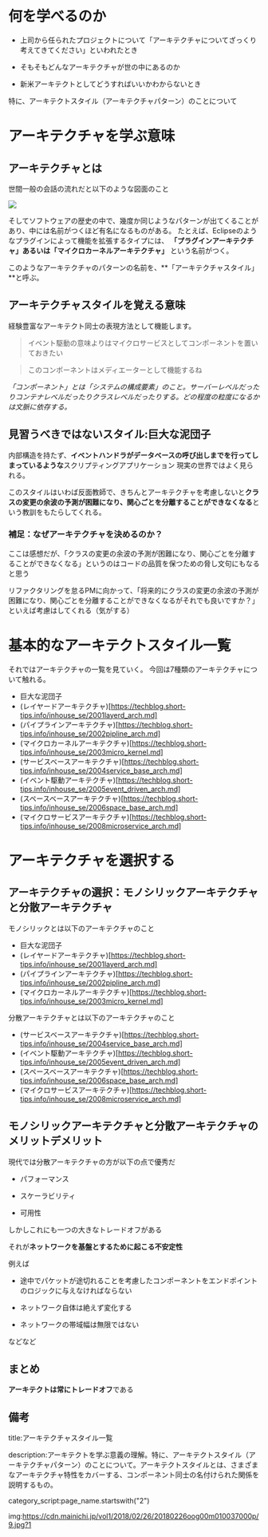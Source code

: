 

# 何を学べるのか

- 上司から任られたプロジェクトについて「アーキテクチャについてざっくり考えてきてください」といわれたとき

- そもそもどんなアーキテクチャが世の中にあるのか

- 新米アーキテクトとしてどうすればいいかわからないとき

特に、アーキテクトスタイル（アーキテクチャパターン）のことについて



# アーキテクチャを学ぶ意味

## アーキテクチャとは

世間一般の会話の流れだと以下のような図面のこと

<img src="https://image.itmedia.co.jp/edn/articles/1812/03/tt181130_MCUSTM2_001.jpg">

そしてソフトウェアの歴史の中で、幾度か同じようなパターンが出てくることがあり、中には名前がつくほど有名になるものがある。
たとえば、Eclipseのようなプラグインによって機能を拡張するタイプには、 **「プラグインアーキテクチャ」あるいは「マイクロカーネルアーキテクチャ」** という名前がつく。

このようなアーキテクチャのパターンの名前を、**「アーキテクチャスタイル」**と呼ぶ。


## アーキテクチャスタイルを覚える意味

経験豊富なアーキテクト同士の表現方法として機能します。

> イベント駆動の意味よりはマイクロサービスとしてコンポーネントを置いておきたい

> このコンポーネントはメディエーターとして機能するね

*「コンポーネント」とは「システムの構成要素」のこと。サーバーレベルだったりコンテナレベルだったりクラスレベルだったりする。どの程度の粒度になるかは文脈に依存する。*


## 見習うべきではないスタイル:巨大な泥団子

内部構造を持たず、**イベントハンドラがデータベースの呼び出しまでを行ってしまっているような**スクリプティングアプリケーション
現実の世界ではよく見られる。

このスタイルはいわば反面教師で、きちんとアーキテクチャを考慮しないと**クラスの変更の余波の予測が困難になり、関心ごとを分離することができなくなる**という教訓をもたらしてくれる。

### 補足：なぜアーキテクチャを決めるのか？

ここは感想だが、「クラスの変更の余波の予測が困難になり、関心ごとを分離することができなくなる」というのはコードの品質を保つための脅し文句にもなると思う

リファクタリングを怠るPMに向かって、「将来的にクラスの変更の余波の予測が困難になり、関心ごとを分離することができなくなるがそれでも良いですか？」といえば考慮はしてくれる（気がする）


# 基本的なアーキテクトスタイル一覧

それではアーキテクチャの一覧を見ていく。
今回は7種類のアーキテクチャについて触れる。

- 巨大な泥団子
- (レイヤードアーキテクチャ)[https://techblog.short-tips.info/inhouse_se/2001layerd_arch.md]
- (パイプラインアーキテクチャ)[https://techblog.short-tips.info/inhouse_se/2002pipline_arch.md]
- (マイクロカーネルアーキテクチャ)[https://techblog.short-tips.info/inhouse_se/2003micro_kernel.md]
- (サービスベースアーキテクチャ)[https://techblog.short-tips.info/inhouse_se/2004service_base_arch.md]
- (イベント駆動アーキテクチャ)[https://techblog.short-tips.info/inhouse_se/2005event_driven_arch.md]
- (スペースベースアーキテクチャ)[https://techblog.short-tips.info/inhouse_se/2006space_base_arch.md]
- (マイクロサービスアーキテクチャ)[https://techblog.short-tips.info/inhouse_se/2008microservice_arch.md]

# アーキテクチャを選択する

## アーキテクチャの選択：モノシリックアーキテクチャと分散アーキテクチャ

モノシリックとは以下のアーキテクチャのこと

- 巨大な泥団子
- (レイヤードアーキテクチャ)[https://techblog.short-tips.info/inhouse_se/2001layerd_arch.md]
- (パイプラインアーキテクチャ)[https://techblog.short-tips.info/inhouse_se/2002pipline_arch.md]
- (マイクロカーネルアーキテクチャ)[https://techblog.short-tips.info/inhouse_se/2003micro_kernel.md]

分散アーキテクチャとは以下のアーキテクチャのこと

- (サービスベースアーキテクチャ)[https://techblog.short-tips.info/inhouse_se/2004service_base_arch.md]
- (イベント駆動アーキテクチャ)[https://techblog.short-tips.info/inhouse_se/2005event_driven_arch.md]
- (スペースベースアーキテクチャ)[https://techblog.short-tips.info/inhouse_se/2006space_base_arch.md]
- (マイクロサービスアーキテクチャ)[https://techblog.short-tips.info/inhouse_se/2008microservice_arch.md]


## モノシリックアーキテクチャと分散アーキテクチャのメリットデメリット

現代では分散アーキテクチャの方が以下の点で優秀だ

- パフォーマンス

- スケーラビリティ
  
- 可用性

しかしこれにも一つの大きなトレードオフがある

それが**ネットワークを基盤とするために起こる不安定性**

例えば

- 途中でパケットが途切れることを考慮したコンポーネントをエンドポイントのロジックに与えなければならない

- ネットワーク自体は絶えず変化する

- ネットワークの帯域幅は無限ではない

などなど


## まとめ

**アーキテクトは常にトレードオフ**である



## 備考

title:アーキテクチャスタイル一覧

description:アーキテクトを学ぶ意義の理解。特に、アーキテクトスタイル（アーキテクチャパターン）のことについて。アーキテクトスタイルとは、さまざまなアーキテクチャ特性をカバーする、コンポーネント同士の名付けられた関係を説明するもの。


category_script:page_name.startswith("2")


img:https://cdn.mainichi.jp/vol1/2018/02/26/20180226oog00m010037000p/9.jpg?1
